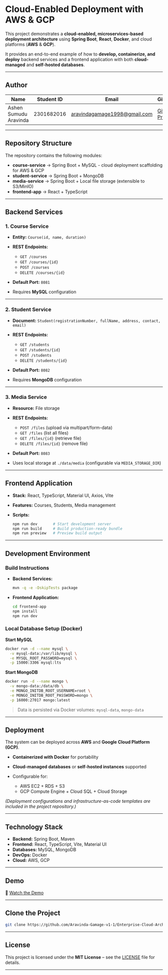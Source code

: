# Cloud-Enabled Deployment with AWS & GCP

This project demonstrates a **cloud-enabled, microservices-based deployment architecture** using **Spring Boot**, **React**, **Docker**, and cloud platforms (**AWS** & **GCP**).

It provides an end-to-end example of how to **develop, containerize, and deploy** backend services and a frontend application with both **cloud-managed** and **self-hosted databases**.

---

## Author  

| Name               | Student ID      | Email                            | GitHub                                                    |
|--------------------|-----------------|----------------------------------|-----------------------------------------------------------|
| Ashen Sumudu Aravinda | 2301682016   | aravindagamage1998@gmail.com     | [GitHub Profile](https://github.com/Aravinda-Gamage-v1-1) |

---

## Repository Structure

The repository contains the following modules:

* **course-service** → Spring Boot + MySQL - cloud deployment scaffolding for AWS & GCP
* **student-service** → Spring Boot + MongoDB
* **media-service** → Spring Boot + Local file storage (extensible to S3/MinIO)
* **frontend-app** → React + TypeScript

---

## Backend Services

### 1. Course Service

* **Entity:** `Course(id, name, duration)`
* **REST Endpoints:**

  * `GET /courses`
  * `GET /courses/{id}`
  * `POST /courses`
  * `DELETE /courses/{id}`
* **Default Port:** `8081`
* Requires **MySQL** configuration

---

### 2. Student Service

* **Document:** `Student(registrationNumber, fullName, address, contact, email)`
* **REST Endpoints:**

  * `GET /students`
  * `GET /students/{id}`
  * `POST /students`
  * `DELETE /students/{id}`
* **Default Port:** `8082`
* Requires **MongoDB** configuration

---

### 3. Media Service

* **Resource:** File storage
* **REST Endpoints:**

  * `POST /files` (upload via multipart/form-data)
  * `GET /files` (list all files)
  * `GET /files/{id}` (retrieve file)
  * `DELETE /files/{id}` (remove file)
* **Default Port:** `8083`
* Uses local storage at `./data/media` (configurable via `MEDIA_STORAGE_DIR`)

---

## Frontend Application

* **Stack:** React, TypeScript, Material UI, Axios, Vite
* **Features:** Courses, Students, Media management
* **Scripts:**

  ```bash
  npm run dev       # Start development server
  npm run build     # Build production-ready bundle
  npm run preview   # Preview build output
  ```

---

## Development Environment

### Build Instructions

* **Backend Services:**

  ```bash
  mvn -q -e -DskipTests package
  ```
* **Frontend Application:**

  ```bash
  cd frontend-app
  npm install
  npm run dev
  ```

### Local Database Setup (Docker)

**Start MySQL**

```bash
docker run -d --name mysql \
  -v mysql-data:/var/lib/mysql \
  -e MYSQL_ROOT_PASSWORD=mysql \
  -p 15000:3306 mysql:lts
```

**Start MongoDB**

```bash
docker run -d --name mongo \
  -v mongo-data:/data/db \
  -e MONGO_INITDB_ROOT_USERNAME=root \
  -e MONGO_INITDB_ROOT_PASSWORD=mongo \
  -p 16000:27017 mongo:latest
```

> Data is persisted via Docker volumes: `mysql-data`, `mongo-data`

---

## Deployment

The system can be deployed across **AWS** and **Google Cloud Platform (GCP)**.

* **Containerized with Docker** for portability
* **Cloud-managed databases** or **self-hosted instances** supported
* Configurable for:

  * AWS EC2 + RDS + S3
  * GCP Compute Engine + Cloud SQL + Cloud Storage

*(Deployment configurations and infrastructure-as-code templates are included in the project repository.)*

---

## Technology Stack

* **Backend:** Spring Boot, Maven
* **Frontend:** React, TypeScript, Vite, Material UI
* **Databases:** MySQL, MongoDB
* **DevOps:** Docker
* **Cloud:** AWS, GCP

---

## Demo

🎥 [Watch the Demo](https://drive.google.com/file/d/18fw68TR0NWvbqgsSHC48fQCzT8tNx_00/view?usp=share_link)

---

## Clone the Project

```bash
git clone https://github.com/Aravinda-Gamage-v1-1/Enterprise-Cloud-Architecture.git
```

---

## License

This project is licensed under the **MIT License** – see the [LICENSE](LICENSE) file for details.

---
